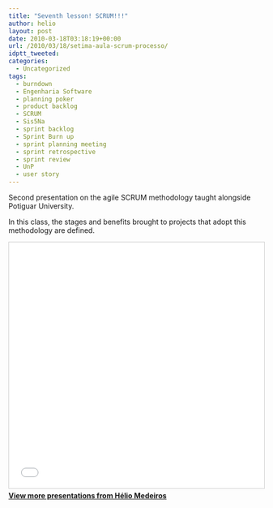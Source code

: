 ```yaml
---
title: "Seventh lesson! SCRUM!!!"
author: helio
layout: post
date: 2010-03-18T03:18:19+00:00
url: /2010/03/18/setima-aula-scrum-processo/
idptt_tweeted: 
categories:
  - Uncategorized
tags:
  - burndown
  - Engenharia Software
  - planning poker
  - product backlog
  - SCRUM
  - Sis5Na
  - sprint backlog
  - Sprint Burn up
  - sprint planning meeting
  - sprint retrospective
  - sprint review
  - UnP
  - user story
---
```


Second presentation on the agile SCRUM methodology taught alongside Potiguar University.

In this class, the stages and benefits brought to projects that adopt this methodology are defined. <div style="margin-bottom: 20px;">
<iframe src="//www.slideshare.net/slideshow/embed_code/key/3462783"
        width="595"
        height="485"
        frameborder="0"
        marginwidth="0"
        marginheight="0"
        scrolling="no"
        style="border:1px solid #CCC; border-width:1px; margin-bottom:5px; max-width: 100%;"
        allowfullscreen>
</iframe>
<div style="margin-bottom:5px">
    <strong><a href="//www.slideshare.net/heliomedeiros" target="_blank">View more presentations from Hélio Medeiros</a></strong>
</div>
</div>